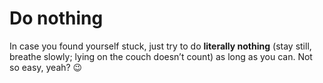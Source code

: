 # Do nothing

In case you found yourself stuck, just try to do **literally nothing** \(stay still, breathe slowly; lying on the couch doesn’t count\) as long as you can. Not so easy, yeah? 😉
